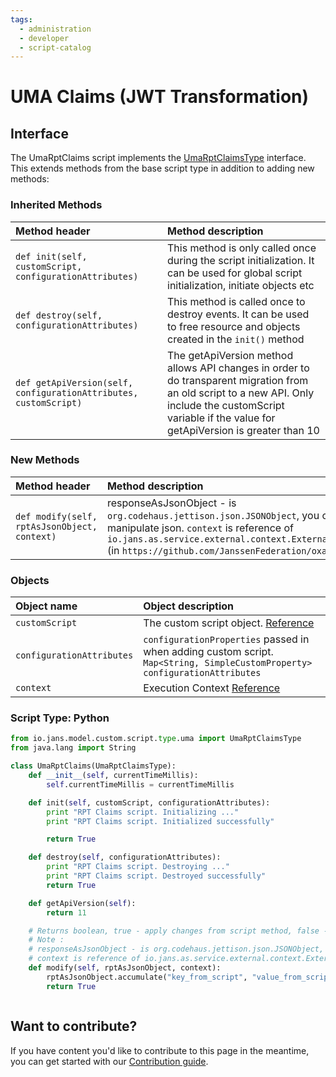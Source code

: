 ```yaml
---
tags:
  - administration
  - developer
  - script-catalog
---
```


# UMA Claims (JWT Transformation)

## Interface
The UmaRptClaims script implements the [UmaRptClaimsType](https://github.com/JanssenProject/jans/blob/main/jans-core/script/src/main/java/io/jans/model/custom/script/type/uma/UmaRptClaimsType.java) interface. This extends methods from the base script type in addition to adding new methods:

### Inherited Methods

| Method header | Method description |
|:-----|:------|
| `def init(self, customScript, configurationAttributes)` | This method is only called once during the script initialization. It can be used for global script initialization, initiate objects etc |
| `def destroy(self, configurationAttributes)` | This method is called once to destroy events. It can be used to free resource and objects created in the `init()` method |
| `def getApiVersion(self, configurationAttributes, customScript)` | The getApiVersion method allows API changes in order to do transparent migration from an old script to a new API. Only include the customScript variable if the value for getApiVersion is greater than 10 |

### New Methods

| Method header | Method description |
|:-----|:------|
| `def modify(self, rptAsJsonObject, context)` | responseAsJsonObject - is `org.codehaus.jettison.json.JSONObject`, you can use any method to manipulate json. `context` is reference of `io.jans.as.service.external.context.ExternalUmaRptClaimsContext` (in `https://github.com/JanssenFederation/oxauth` project, )|

### Objects
| Object name | Object description |
|:-----|:------|
|`customScript`| The custom script object. [Reference](https://github.com/JanssenProject/jans/blob/main/jans-core/script/src/main/java/io/jans/model/custom/script/model/CustomScript.java) |
|`configurationAttributes`| `configurationProperties` passed in when adding custom script. `Map<String, SimpleCustomProperty> configurationAttributes` |
|`context`| Execution Context [Reference](https://github.com/JanssenProject/jans/blob/main/jans-auth-server/server/src/main/java/io/jans/as/server/model/common/ExecutionContext.java) |

### Script Type: Python

```python
from io.jans.model.custom.script.type.uma import UmaRptClaimsType
from java.lang import String

class UmaRptClaims(UmaRptClaimsType):
    def __init__(self, currentTimeMillis):
        self.currentTimeMillis = currentTimeMillis

    def init(self, customScript, configurationAttributes):
        print "RPT Claims script. Initializing ..."
        print "RPT Claims script. Initialized successfully"

        return True

    def destroy(self, configurationAttributes):
        print "RPT Claims script. Destroying ..."
        print "RPT Claims script. Destroyed successfully"
        return True

    def getApiVersion(self):
        return 11

    # Returns boolean, true - apply changes from script method, false - ignore it.
    # Note :
    # responseAsJsonObject - is org.codehaus.jettison.json.JSONObject, you can use any method to manipulate json
    # context is reference of io.jans.as.service.external.context.ExternalUmaRptClaimsContext (in https://github.com/JanssenFederation/oxauth project, )
    def modify(self, rptAsJsonObject, context):
        rptAsJsonObject.accumulate("key_from_script", "value_from_script")
        return True



```


## Want to contribute?

If you have content you'd like to contribute to this page in the meantime, you can get started with our [Contribution guide](https://docs.jans.io/head/CONTRIBUTING/).